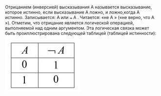 
Отрицанием (инверсией) высказывания A называется высказывание, которое истинно, если высказывание A ложно, и ложно,когда A истинно. Записывается: A или ⫬ A . Читается: «не A »
(«не верно, что A »). Отметим, что отрицание является логической операцией, выполняемой над одним аргументом.
Эта логическая связка может быть проиллюстрирована следующей таблицей (таблицей истинности):
![](⨺Логика/хранилище/Pasted%20image%2020240202064843.png)